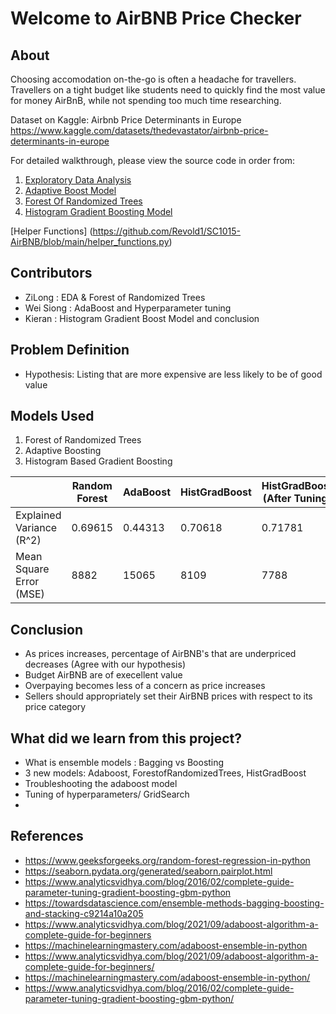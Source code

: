 # Welcome to AirBNB Price Checker

## About
Choosing accomodation on-the-go is often a headache for travellers. Travellers on a tight budget like students need to quickly find the most value for money AirBnB, while not spending too much time researching.

Dataset on Kaggle: Airbnb Price Determinants in Europe <https://www.kaggle.com/datasets/thedevastator/airbnb-price-determinants-in-europe>

For detailed walkthrough, please view the source code in order from:

1. [Exploratory Data Analysis](https://github.com/Revold1/SC1015-AirBNB/blob/main/EDA.ipynb)
2. [Adaptive Boost Model](https://github.com/Revold1/SC1015-AirBNB/blob/main/AdaBoost%20Regression%20Model.ipynb)
3. [Forest Of Randomized Trees](https://github.com/Revold1/SC1015-AirBNB/blob/main/ForestofRandomisedTrees.ipynb)
4. [Histogram Gradient Boosting Model](https://github.com/Revold1/SC1015-AirBNB/blob/main/histgradboosting.ipynb)

[Helper Functions] (https://github.com/Revold1/SC1015-AirBNB/blob/main/helper_functions.py)  
  
## Contributors

- ZiLong : EDA & Forest of Randomized Trees
- Wei Siong : AdaBoost and Hyperparameter tuning
- Kieran : Histogram Gradient Boost Model and conclusion 

## Problem Definition

- Hypothesis: Listing that are more expensive are less likely to be of good value

## Models Used

1. Forest of Randomized Trees 
2. Adaptive Boosting
3. Histogram Based Gradient Boosting

|                          | Random Forest | AdaBoost | HistGradBoost | HistGradBoost (After Tuning) |
|--------------------------|---------------|----------|---------------|------------------------------|
| Explained Variance (R^2) | 0.69615       | 0.44313  | 0.70618       | 0.71781                      |
| Mean Square Error (MSE)  | 8882          | 15065    | 8109          | 7788                         |


## Conclusion

- As prices increases, percentage of AirBNB's that are underpriced decreases (Agree with our hypothesis)
- Budget AirBNB are of execellent value 
- Overpaying becomes less of a concern as price increases 
- Sellers should appropriately set their AirBNB prices with respect to its price category

## What did we learn from this project?

- What is ensemble models : Bagging vs Boosting
- 3 new models: Adaboost, ForestofRandomizedTrees, HistGradBoost 
- Troubleshooting the adaboost model 
- Tuning of hyperparameters/ GridSearch 
- 

## References

- <https://www.geeksforgeeks.org/random-forest-regression-in-python>
- <https://seaborn.pydata.org/generated/seaborn.pairplot.html>
- <https://www.analyticsvidhya.com/blog/2016/02/complete-guide-parameter-tuning-gradient-boosting-gbm-python>
- <https://towardsdatascience.com/ensemble-methods-bagging-boosting-and-stacking-c9214a10a205>
- <https://www.analyticsvidhya.com/blog/2021/09/adaboost-algorithm-a-complete-guide-for-beginners>
- <https://machinelearningmastery.com/adaboost-ensemble-in-python>
- <https://www.analyticsvidhya.com/blog/2021/09/adaboost-algorithm-a-complete-guide-for-beginners/>
- <https://machinelearningmastery.com/adaboost-ensemble-in-python/>
- <https://www.analyticsvidhya.com/blog/2016/02/complete-guide-parameter-tuning-gradient-boosting-gbm-python/>
